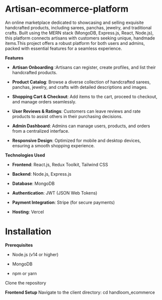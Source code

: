 ﻿# Artisan-ecommerce-platform

An online marketplace dedicated to showcasing and selling exquisite handcrafted products, including sarees, panchas, jewelry, and traditional crafts. Built using the MERN stack (MongoDB, Express.js, React, Node.js), this platform connects artisans with customers seeking unique, handmade items.This project offers a robust platform for both users and admins, packed with essential features for a seamless experience.

**Features**
- **Artisan Onboarding** :Artisans can register, create profiles, and list their handcrafted products.

- **Product Catalog**: Browse a diverse collection of handcrafted sarees, panchas, jewelry, and crafts with detailed descriptions and images.

- **Shopping Cart & Checkout**: Add items to the cart, proceed to checkout, and manage orders seamlessly.

- **User Reviews & Ratings**: Customers can leave reviews and rate products to assist others in their purchasing decisions.

- **Admin Dashboard**: Admins can manage users, products, and orders from a centralized interface.

- **Responsive Design**: Optimized for mobile and desktop devices, ensuring a smooth shopping experience.

**Technologies Used**
- **Frontend**: React.js, Redux Toolkit, Tailwind CSS

- **Backend**: Node.js, Express.js

- **Database**: MongoDB

- **Authentication**: JWT (JSON Web Tokens)

- **Payment Integration**: Stripe (for secure payments)

- **Hosting**: Vercel

# Installation

**Prerequisites**
- Node.js (v14 or higher)

- MongoDB

- npm or yarn

Clone the repository



**Frontend Setup**
Navigate to the client directory:
cd handloom_ecommerce
